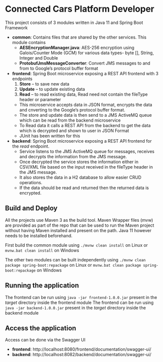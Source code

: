 # Connected Cars Platform Developer
This project consists of 3 modules written in Java 11 and Spring Boot Framework
- **common**: Contains files that are shared by the other services. This module contains
  - **AESEncryptionManager.java**: AES-256 encryption using Galois/Counter Mode (GCM) for various data types- byte [], String, Integer and Double
  - **ProtobufJmsMessageConverter**: Convert JMS messages to and from to Google’s protocol buffer format 
- **frontend**: Spring Boot microservice exposing a REST API frontend with 3 endpoints
    1.	**Store** – to save new data
    2.	**Update** – to update existing data
    3.	**Read** – to read existing data, Read need not contain the fileType header or parameter
    - This microservice accepts data in JSON format, encrypts the data and cnverting to the Google’s protocol buffer format. 
    - The store and update data is then send to a JMS ActiveMQ queue which can be read from the backend microservice
    - To Read data it calls a REST API from the backend to get the data which is decrypted and shown to user in JSON Format
    - JUnit has been written for this
- **backend**: Spring Boot microservice exposing a REST API frontend for the *read* endpoint. 
  - Service listens to the JMS ActiveMQ queue for messages, receives and decrypts the information from the JMS message.
  -	Once decrypted the service stores the information either in CSV/XML file based on the input received in the fileType header in the JMS message.
  -	It also stores the data in a H2 database to allow easier CRUD operations.
  -	If the data should be read and returned then the returned data is encrypted.


## Build and Deploy
All the projects use Maven 3 as the build tool. Maven Wrapper files (mvw) are provided as part of the repo that can be used to run the Maven project without having Maven installed and present on the path. Java 11 however needs to be installed beforehand.

First build the common module using
`./mvnw clean install` on Linux or `mvnw.bat clean install` on Windows

The other two modules can be built independently using
`./mvnw clean package spring-boot:repackage` on Linux or `mvnw.bat clean package spring-boot:repackage` on Windows

## Running the application
The frontend can be run using `java -jar frontend-1.0.0.jar` present in the *target* directory inside the frontend module
The frontend can be run using `java -jar backend-1.0.0.jar` present in the *target* directory inside the backend module

## Access the application
Access can be done via the Swagger UI 
- **frontend**: http://localhost:8080/frontend/documentation/swagger-ui/
- **backend**: http://localhost:8082/backend/documentation/swagger-ui/



 
